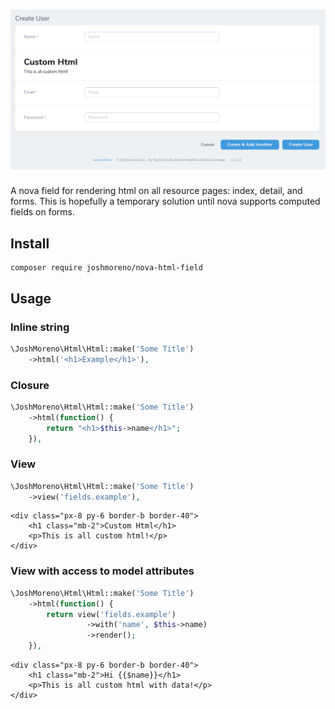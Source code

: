 # ![Laravel Nova Html Field](https://github.com/joshmoreno/nova-html-field/raw/master/example.png)

A nova field for rendering html on all resource pages: index, detail, and forms. This is hopefully a temporary solution until nova supports computed fields on forms.

## Install
```
composer require joshmoreno/nova-html-field
```

## Usage
### Inline string
```php
\JoshMoreno\Html\Html::make('Some Title')
    ->html('<h1>Example</h1>'),
```

### Closure
```php
\JoshMoreno\Html\Html::make('Some Title')
    ->html(function() {
        return "<h1>$this->name</h1>";
    }),
```

### View
```php
\JoshMoreno\Html\Html::make('Some Title')
    ->view('fields.example'),
```

```blade
<div class="px-8 py-6 border-b border-40">
    <h1 class="mb-2">Custom Html</h1>
    <p>This is all custom html!</p>
</div>
```

### View with access to model attributes
```php
\JoshMoreno\Html\Html::make('Some Title')
    ->html(function() {
        return view('fields.example')
                 ->with('name', $this->name)
                 ->render();
    }),
```

```blade
<div class="px-8 py-6 border-b border-40">
    <h1 class="mb-2">Hi {{$name}}</h1>
    <p>This is all custom html with data!</p>
</div>
```
